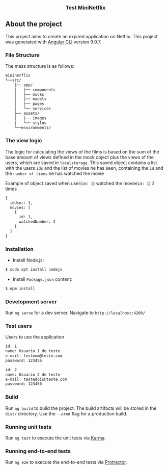 <p align="center">
  <h3 align="center">Test MiniNetflix</h3>
</p>

## About the project

This project aims to create an expired application on Netflix. This project was generated with [Angular CLI](https://github.com/angular/angular-cli) version 9.0.7.

### File Structure

The mass structure is as follows:

```bash
mininetflix
└──src/
    ├── app/
    │   ├── components
    │   ├── mocks
    │   ├── models
    │   ├── pages
    │   └── services
    ├── assets/
    │   ├── images
    │   └── stylus
    └──environments/
```


### The view logic

The logic for calculating the views of the films is based on the sum of the base amount of views defined in the mock object plus the views of the users, which are saved in `localstorage`. This saved object contains a list with the users `ids` and the list of movies he has seen, containing the `id` and the `number of times` he has watched the movie

Example of object saved when user(`id: 1`) watched the movie(`id: 1`) 2 times

```bash
{
  idUser: 1,
  movies: [
    {
      id: 1,
      watchedNumber: 2
    }
  ]
}
```

### Installation

- Install Node.js:

```bash
$ sudo apt install nodejs
```

- Install `Package.json` content:

```bash
$ npm install
```

### Development server

Run `ng serve` for a dev server.
Navigate to `http://localhost:4200/`

### Test users

Users to use the application

```bash
id: 1
name: Usuario 1 de teste
e-mail: testeum@teste.com
password: 123456
```

```bash
id: 2
name: Usuario 2 de teste
e-mail: testedois@teste.com
password: 123456
```

### Build

Run `ng build` to build the project. The build artifacts will be stored in the `dist/` directory. Use the `--prod` flag for a production build.

### Running unit tests

Run `ng test` to execute the unit tests via [Karma](https://karma-runner.github.io).

### Running end-to-end tests

Run `ng e2e` to execute the end-to-end tests via [Protractor](http://www.protractortest.org/).
